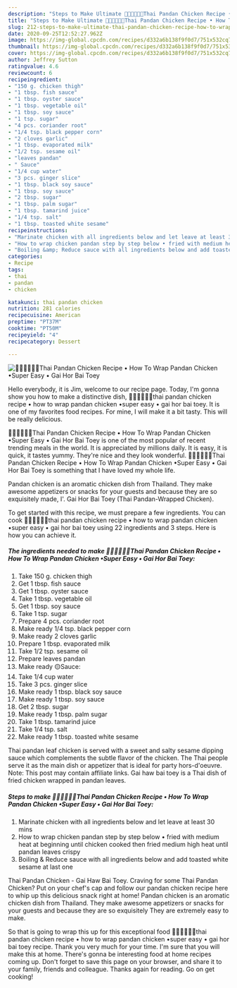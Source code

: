 ```yaml
---
description: "Steps to Make Ultimate 🧑🏽‍🍳🧑🏼‍🍳Thai Pandan Chicken Recipe • How To Wrap Pandan Chicken •Super Easy • Gai Hor Bai Toey"
title: "Steps to Make Ultimate 🧑🏽‍🍳🧑🏼‍🍳Thai Pandan Chicken Recipe • How To Wrap Pandan Chicken •Super Easy • Gai Hor Bai Toey"
slug: 212-steps-to-make-ultimate-thai-pandan-chicken-recipe-how-to-wrap-pandan-chicken-super-easy-gai-hor-bai-toey
date: 2020-09-25T12:52:27.962Z
image: https://img-global.cpcdn.com/recipes/d332a6b138f9f0d7/751x532cq70/🧑🏽🍳🧑🏼🍳thai-pandan-chicken-recipe-•-how-to-wrap-pandan-chicken-•super-easy-•-gai-hor-bai-toey-recipe-main-photo.jpg
thumbnail: https://img-global.cpcdn.com/recipes/d332a6b138f9f0d7/751x532cq70/🧑🏽🍳🧑🏼🍳thai-pandan-chicken-recipe-•-how-to-wrap-pandan-chicken-•super-easy-•-gai-hor-bai-toey-recipe-main-photo.jpg
cover: https://img-global.cpcdn.com/recipes/d332a6b138f9f0d7/751x532cq70/🧑🏽🍳🧑🏼🍳thai-pandan-chicken-recipe-•-how-to-wrap-pandan-chicken-•super-easy-•-gai-hor-bai-toey-recipe-main-photo.jpg
author: Jeffrey Sutton
ratingvalue: 4.6
reviewcount: 6
recipeingredient:
- "150 g. chicken thigh"
- "1 tbsp. fish sauce"
- "1 tbsp. oyster sauce"
- "1 tbsp. vegetable oil"
- "1 tbsp. soy sauce"
- "1 tsp. sugar"
- "4 pcs. coriander root"
- "1/4 tsp. black pepper corn"
- "2 cloves garlic"
- "1 tbsp. evaporated milk"
- "1/2 tsp. sesame oil"
- "leaves pandan"
- " Sauce"
- "1/4 cup water"
- "3 pcs. ginger slice"
- "1 tbsp. black soy sauce"
- "1 tbsp. soy sauce"
- "2 tbsp. sugar"
- "1 tbsp. palm sugar"
- "1 tbsp. tamarind juice"
- "1/4 tsp. salt"
- "1 tbsp. toasted white sesame"
recipeinstructions:
- "Marinate chicken with all ingredients below and let leave at least 30 mins"
- "How to wrap chicken pandan step by step below • fried with medium heat at beginning until chicken cooked then fried medium high heat until pandan leaves crispy"
- "Boiling &amp; Reduce sauce with all ingredients below and add toasted white sesame at last one"
categories:
- Recipe
tags:
- thai
- pandan
- chicken

katakunci: thai pandan chicken 
nutrition: 281 calories
recipecuisine: American
preptime: "PT37M"
cooktime: "PT50M"
recipeyield: "4"
recipecategory: Dessert

---
```



![🧑🏽‍🍳🧑🏼‍🍳Thai Pandan Chicken Recipe • How To Wrap Pandan Chicken •Super Easy • Gai Hor Bai Toey](https://img-global.cpcdn.com/recipes/d332a6b138f9f0d7/751x532cq70/🧑🏽🍳🧑🏼🍳thai-pandan-chicken-recipe-•-how-to-wrap-pandan-chicken-•super-easy-•-gai-hor-bai-toey-recipe-main-photo.jpg)

Hello everybody, it is Jim, welcome to our recipe page. Today, I'm gonna show you how to make a distinctive dish, 🧑🏽‍🍳🧑🏼‍🍳thai pandan chicken recipe • how to wrap pandan chicken •super easy • gai hor bai toey. It is one of my favorites food recipes. For mine, I will make it a bit tasty. This will be really delicious.

🧑🏽‍🍳🧑🏼‍🍳Thai Pandan Chicken Recipe • How To Wrap Pandan Chicken •Super Easy • Gai Hor Bai Toey is one of the most popular of recent trending meals in the world. It is appreciated by millions daily. It is easy, it is quick, it tastes yummy. They're nice and they look wonderful. 🧑🏽‍🍳🧑🏼‍🍳Thai Pandan Chicken Recipe • How To Wrap Pandan Chicken •Super Easy • Gai Hor Bai Toey is something that I have loved my whole life.

Pandan chicken is an aromatic chicken dish from Thailand. They make awesome appetizers or snacks for your guests and because they are so exquisitely made, I&#39;. Gai Hor Bai Toey (Thai Pandan-Wrapped Chicken).


To get started with this recipe, we must prepare a few ingredients. You can cook 🧑🏽‍🍳🧑🏼‍🍳thai pandan chicken recipe • how to wrap pandan chicken •super easy • gai hor bai toey using 22 ingredients and 3 steps. Here is how you can achieve it.

<!--inarticleads1-->

##### The ingredients needed to make 🧑🏽‍🍳🧑🏼‍🍳Thai Pandan Chicken Recipe • How To Wrap Pandan Chicken •Super Easy • Gai Hor Bai Toey:

1. Take 150 g. chicken thigh
1. Get 1 tbsp. fish sauce
1. Get 1 tbsp. oyster sauce
1. Take 1 tbsp. vegetable oil
1. Get 1 tbsp. soy sauce
1. Take 1 tsp. sugar
1. Prepare 4 pcs. coriander root
1. Make ready 1/4 tsp. black pepper corn
1. Make ready 2 cloves garlic
1. Prepare 1 tbsp. evaporated milk
1. Take 1/2 tsp. sesame oil
1. Prepare leaves pandan
1. Make ready  🟡Sauce:
1. Take 1/4 cup water
1. Take 3 pcs. ginger slice
1. Make ready 1 tbsp. black soy sauce
1. Make ready 1 tbsp. soy sauce
1. Get 2 tbsp. sugar
1. Make ready 1 tbsp. palm sugar
1. Take 1 tbsp. tamarind juice
1. Take 1/4 tsp. salt
1. Make ready 1 tbsp. toasted white sesame


Thai pandan leaf chicken is served with a sweet and salty sesame dipping sauce which complements the subtle flavor of the chicken. The Thai people serve it as the main dish or appetizer that is ideal for party hors-d&#39;oeuvre. Note: This post may contain affiliate links. Gai haw bai toey is a Thai dish of fried chicken wrapped in pandan leaves. 

<!--inarticleads2-->

##### Steps to make 🧑🏽‍🍳🧑🏼‍🍳Thai Pandan Chicken Recipe • How To Wrap Pandan Chicken •Super Easy • Gai Hor Bai Toey:

1. Marinate chicken with all ingredients below and let leave at least 30 mins
1. How to wrap chicken pandan step by step below • fried with medium heat at beginning until chicken cooked then fried medium high heat until pandan leaves crispy
1. Boiling &amp; Reduce sauce with all ingredients below and add toasted white sesame at last one


Thai Pandan Chicken - Gai Haw Bai Toey. Craving for some Thai Pandan Chicken? Put on your chef&#39;s cap and follow our pandan chicken recipe here to whip up this delicious snack right at home! Pandan chicken is an aromatic chicken dish from Thailand. They make awesome appetizers or snacks for your guests and because they are so exquisitely They are extremely easy to make. 

So that is going to wrap this up for this exceptional food 🧑🏽‍🍳🧑🏼‍🍳thai pandan chicken recipe • how to wrap pandan chicken •super easy • gai hor bai toey recipe. Thank you very much for your time. I'm sure that you will make this at home. There's gonna be interesting food at home recipes coming up. Don't forget to save this page on your browser, and share it to your family, friends and colleague. Thanks again for reading. Go on get cooking!
